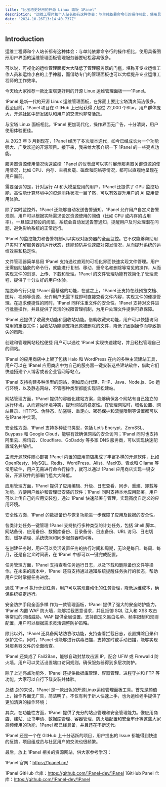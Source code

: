 ```yaml
---
title: "比宝塔更好用的开源 Linux 面板 1Panel" 
description: "运维工程师和个人站长都有这种体会：与单纯依靠命令行的操作相比，使用具备图形用户界面的运维管理面板管理服务器要轻松容易很多。"
date: "2024-10-26T13:14:40.737Z" 
---
```

## Introduction 

运维工程师和个人站长都有这种体会：与单纯依靠命令行的操作相比，使用具备图形用户界面的运维管理面板管理服务器要轻松容易很多。


可以说，可视化的运维管理面板大大降低了管理服务器的门槛，堪称非专业运维工作人员和运维小白的上手神器，而借助专门的管理面板也可以大幅提升专业运维工程师的工作效率。


今天给大家推荐一款比宝塔更好用的开源 Linux 运维管理面板——1Panel。 

1Panel 是新一代的开源 Linux 运维管理面板，在界面上要比宝塔清爽简洁很多。截至目前，1Panel 项目在 GitHub 上已经获得了超过 22,000 个Star，用户群体庞大，开源社区中研发团队和用户的交流也非常活跃。




与宝塔 Linux 面板相比，1Panel 更加现代化，操作界面无广告，十分清爽，用户使用体验更佳。


从 2023 年 3 月到现在，1Panel 经历了多次版本迭代，如今已经成长为一个功能强大、广受欢迎的开源项目。接下来，我来给大家介绍一下 1Panel 的一些亮点功能。


服务器资源使用情况快速监控 
1Panel 的仪表盘可以实时展示服务器关键资源的使用情况，比如 CPU、内存、主机负载、磁盘和网络等情况，都可以直观地呈现在用户面前。


需要强调的是，针对运行 AI 和大模型应用的用户，1Panel 还提供了 GPU 监控功能，高性能计算环境中的资源消耗状况一目了然，可以有效提升用户的 AI 应用使用体验。


除了实时监控外，1Panel 还能够自动发送告警通知。1Panel 允许用户自定义告警规则，用户可以根据实际需求设定资源使用的阈值（比如 CPU 或内存的占用率）。一旦超过预设的阈值，系统会自动发送告警通知，提醒用户及时处理潜在问题，避免影响系统的正常运行。

1Panel 的监控能力和告警机制可以实现对服务器的全面监控。它不仅能够帮助用户实时了解服务器的运行状态，还能预防并快速应对突发情况，从而提升系统的运维效率和稳定性。



文件管理器简单易用
1Panel 支持通过直观的可视化界面快速实现文件管理。用户无需借助抽象的命令行，就能进行复制、移动、重命名和删除等常见的操作，从而实现文件的浏览、上传、下载和管理。1Panel 的文件管理功能有效简化了管理流程，提供了十分友好的用户体验。

摆脱命令行只是 1Panel 最基础的功能，在这之上，1Panel 还支持在线预览文档、图片、视频等资源，允许用户无需下载即可直接查看文件内容，实现文件的便捷管理。在追求便捷性的同时，1Panel 同样注重文件的安全性。1Panel 支持对文件进行批量操作，并且提供了灵活的权限管理机制，为用户处理文件提供可靠保障。

1Panel 还提供了收藏夹功能和回收站功能。借助收藏夹功能，用户可以快捷访问常用的重要文件；回收站功能则支持还原被删除的文件，降低了因误操作而导致损失的风险。



创建和管理网站轻松便捷
用户可以通过 1Panel 实现快速建站，并且轻松管理自己的网站。

1Panel 的应用商店中上架了包括 Halo 和 WordPress 在内的多种主流建站工具，用户可以在 1Panel 应用商店中为自己的服务器一键安装这些建站软件，借助它们快速搭建个人博客或者企业官网等站点。

1Panel 支持构建多种类型的网站，例如反向代理、PHP、Java、Node.js、Go 运行环境，以及静态网站，不管哪种类型都能实现轻松建站。

网站管理方面，1Panel 提供的容器化建站方案，能够确保各个网站有自己独立的运行环境，从而避免环境冲突，提升网站的稳定性。在管理网站时，域名设置、网站目录、HTTPS、伪静态、防盗链、重定向、密码保护和流量限制等设置都可以在1Panel中实现。

安全性方面，1Panel 支持多种证书类型，包括 Let’s Encrypt、ZeroSSL、Buypass 和 Google Cloud，能够有效确保网站的安全访问；1Panel 同时也支持阿里云、腾讯云、Cloudflare、GoDaddy 等多家 DNS 服务商，可以实现快速配置域名并解析。



主流开源软件随心部署
1Panel 内置的应用商店集成了丰富多样的开源软件，比如 OpenResty、MySQL、Redis、WordPress、Alist、MaxKB、青龙和 Ollama 等常用软件，用户无需进行命令行操作，就可以通过 1Panel 应用商店实现一键安装，开源软件的部署门槛大大降低。

应用管理方面，1Panel 提供了应用编辑、升级、日志查看、同步、重建、卸载等功能，方便用户维护和管理已安装的软件；1Panel 同时支持本地应用部署，用户可以上传自己的应用安装包，通过 1Panel 快速部署与管理，实现高度自定义的应用环境。

安全性方面，1Panel 的数据备份与恢复功能进一步保障了应用及数据的安全性。



各类计划任务一键管理
1Panel 支持执行多种类型的计划任务，包括 Shell 脚本、网站备份、应用备份、数据库备份、目录备份、日志备份、URL 访问、日志切割、缓存清理、系统快照和同步服务器时间等。

在创建任务时，用户可以灵活设置任务的执行时间和周期，无论是每日、每周、每月，还是自定义时间表，在 1Panel 中都可以一键完成配置。

任务管理方面，1Panel 支持查看任务运行日志，以及下载和删除备份文件等操作。在未来的版本中，1Panel 还将支持通过通知系统提醒任务执行的状态，帮助用户实时掌握任务进度。

通过 1Panel 执行计划任务，用户可以实现自动化的任务管理，降低运维成本，确保系统稳定运行。



安全防护手段全面多样
作为一款管理面板，1Panel 提供了强大的安全防护能力。1Panel 内置 WAF 防火墙，能够拦截恶意请求，并且抵御 SQL 注入和 XSS 攻击等常见的网络威胁。WAF 提供全局设置，支持自定义黑白名单、频率限制和规则配置，用户可以根据需求灵活调整防护策略。

除此以外，1Panel 还具备网站防篡改功能，支持查看拦截日志，设置排除目录和保护文件。同时，1Panel 也能够进行病毒扫描，支持定时或手动扫描，能够实现对服务器文件的全面检查。

1Panel 还集成了 Fail2Ban，能够自动封禁攻击源 IP。配合 UFW 或 Firewalld 防火墙，用户可以灵活设置端口访问规则，确保服务器得到多层次防护。



除了上述亮点功能外，1Panel 还提供数据库管理、容器管理、进程守护和 FTP 等功能，大家可以自行下载安装并体验。

总结
总的来说，1Panel 是一款出色的开源Linux运维管理面板工具。首先是颜值上，操作界面无广告，简洁明了。不仅有利于新人快速上手，也为运维老手提供了更加清爽的操作环境；

其次，在功能性方面，1Panel 提供了充分的站点管理和安全管理能力。像应用商店、建站、证书申请、数据库管理、容器管理、防火墙配置和安全审计等这些大家高频使用的功能，1Panel 都已经具备，并且还在不断迭代。

1Panel 还是一个在 GitHub 上十分活跃的项目，用户提出的 Issue 都能得到快速的反馈，项目组成员与社区用户的交流也很频繁。

最后，放上 1Panel 相关的资源网站，供大家参考学习：

1Panel 官网：https://1panel.cn/

1Panel GitHub 仓库：https://github.com/1Panel-dev/1Panel
1GitHub Panel 仓库：https://github.com/1Panel-dev/1Panel
